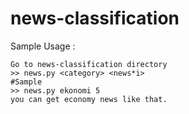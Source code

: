 # news-classification

Sample Usage : 


```terminal
Go to news-classification directory 
>> news.py <category> <news*i>
#Sample
>> news.py ekonomi 5
you can get economy news like that.
```
